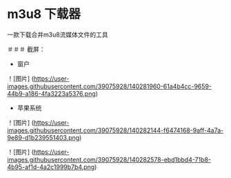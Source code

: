 # m3u8 下载器

一款下载合并m3u8流媒体文件的工具


＃＃＃ 截屏：
- 窗户

！[图片] (https://user-images.githubusercontent.com/39075928/140281960-61a4b4cc-9659-44b9-a186-4fa3223a5376.png)

- 苹果系统

！[图片] (https://user-images.githubusercontent.com/39075928/140282144-f6474168-9aff-4a7a-9e89-d1b239551403.png)

！[图片] (https://user-images.githubusercontent.com/39075928/140282578-ebd1bbd4-71b8-4b95-af1d-4a2c1999b7b4.png)


